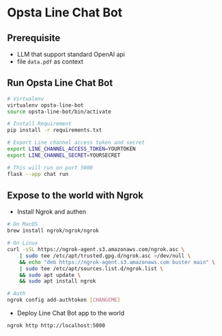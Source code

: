 # Opsta Line Chat Bot

## Prerequisite

* LLM that support standard OpenAI api
* file `data.pdf` as context

## Run Opsta Line Chat Bot

```bash
# Virtualenv
virtualenv opsta-line-bot
source opsta-line-bot/bin/activate

# Install Requirement
pip install -r requirements.txt

# Export Line channel access token and secret
export LINE_CHANNEL_ACCESS_TOKEN=YOURTOKEN
export LINE_CHANNEL_SECRET=YOURSECRET

# This will run on port 5000
flask --app chat run
```

## Expose to the world with Ngrok

* Install Ngrok and authen

```bash
# On MacOS
brew install ngrok/ngrok/ngrok

# On Linux
curl -sSL https://ngrok-agent.s3.amazonaws.com/ngrok.asc \
	| sudo tee /etc/apt/trusted.gpg.d/ngrok.asc >/dev/null \
	&& echo "deb https://ngrok-agent.s3.amazonaws.com buster main" \
	| sudo tee /etc/apt/sources.list.d/ngrok.list \
	&& sudo apt update \
	&& sudo apt install ngrok

# Auth
ngrok config add-authtoken [CHANGEME]
```

* Deploy Line Chat Bot app to the world

```bash
ngrok http http://localhost:5000
```
